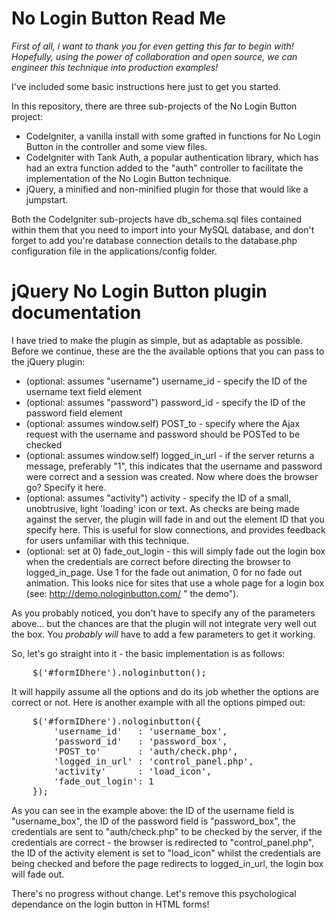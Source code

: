 No Login Button Read Me
=============

*First of all, i want to thank you for even getting this far to begin with! Hopefully, using the power of collaboration and open source, we can engineer this technique into production examples!*

I've included some basic instructions here just to get you started.

In this repository, there are three sub-projects of the No Login Button project:

* CodeIgniter, a vanilla install with some grafted in functions for No Login Button in the controller and some view files.
* CodeIgniter with Tank Auth, a popular authentication library, which has had an extra function added to the "auth" controller to facilitate the implementation of the No Login Button technique.
* jQuery, a minified and non-minified plugin for those that would like a jumpstart.

Both the CodeIgniter sub-projects have db_schema.sql files contained within them that you need to import into your MySQL database, and don't forget to add you're database connection details to the database.php configuration file in the applications/config folder.

jQuery No Login Button plugin documentation
=============

I have tried to make the plugin as simple, but as adaptable as possible. Before we continue, these are the the available options that you can pass to the jQuery plugin:

* (optional: assumes "username") username_id - specify the ID of the username text field element
* (optional: assumes "password") password_id - specify the ID of the password field element
* (optional: assumes window.self) POST_to - specify where the Ajax request with the username and password should be POSTed to be checked
* (optional: assumes window.self) logged_in_url - if the server returns a message, preferably "1", this indicates that the username and password were correct and a session was created. Now where does the browser go? Specify it here.
* (optional: assumes "activity") activity - specify the ID of a small, unobtrusive, light 'loading' icon or text. As checks are being made against the server, the plugin will fade in and out the element ID that you specify here. This is useful for slow connections, and provides feedback for users unfamiliar with this technique.
* (optional: set at 0) fade_out_login - this will simply fade out the login box when the credentials are correct before directing the browser to logged_in_page. Use 1 for the fade out animation, 0 for no fade out animation. This looks nice for sites that use a whole page for a login box (see: http://demo.nologinbutton.com/        " the demo").

As you probably noticed, you don't have to specify any of the parameters above... but the chances are that the plugin will not integrate very well out the box. You *probably will* have to add a few parameters to get it working.

So, let's go straight into it - the basic implementation is as follows:

<pre>
	$('#formIDhere').nologinbutton();
</pre>

It will happily assume all the options and do its job whether the options are correct or not. Here is another example with all the options pimped out:

<pre>
	$('#formIDhere').nologinbutton({
		'username_id'   : 'username_box',
	    'password_id'   : 'password_box',
		'POST_to'	    : 'auth/check.php',
		'logged_in_url' : 'control_panel.php',
		'activity'	    : 'load_icon',
		'fade_out_login': 1
	});
</pre>

As you can see in the example above: the ID of the username field is "username_box", the ID of the password field is "password_box", the credentials are sent to "auth/check.php" to be checked by the server, if the credentials are correct - the browser is redirected to "control_panel.php", the ID of the activity element is set to "load_icon" whilst the credentials are being checked and before the page redirects to logged_in_url, the login box will fade out.

There's no progress without change. Let's remove this psychological dependance on the login button in HTML forms!